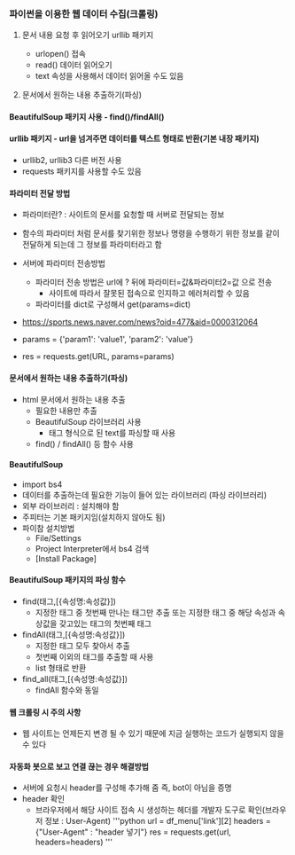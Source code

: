 ### 파이썬을 이용한  웹 데이터 수집(크롤링)

1. 문서 내용 요청 후 읽어오기 urllib 패키지 
    - urlopen() 접속 
    - read() 데이터 읽어오기
    - text 속성을 사용해서 데이터 읽어올 수도 있음    
      
    

2. 문서에서 원하는 내용 추출하기(파싱)  
 
 
#### BeautifulSoup 패키지 사용 - find()/findAll()

#### urllib 패키지 - url을 넘겨주면 데이터를 텍스트 형태로 반환(기본 내장 패키지)  


- urllib2, urllib3 다른 버전 사용
- requests 패키지를 사용할 수도 있음

#### 파라미터 전달 방법
- 파라미터란? : 사이트의 문서를 요청할 때 서버로 전달되는 정보
- 함수의 파라미터 처럼 문서를 찾기위한 정보나 명령을 수행하기 위한 정보를 같이 전달하게 되는데 그 정보를 파라미터라고 함 
- 서버에 파라미터 전송방법
    - 파라미터 전송 방법은 url에 ? 뒤에 파라미터=값&파라미터2=값 으로 전송
        - 사이트에 따라서 잘못된 접속으로 인지하고 에러처리할 수 있음
    - 파라미터를 dict로 구성해서 get(params=dict)


- https://sports.news.naver.com/news?oid=477&aid=0000312064
- params = {'param1': 'value1', 'param2': 'value'}
- res = requests.get(URL, params=params)

#### 문서에서 원하는 내용 추출하기(파싱)  
- html 문서에서 원하는 내용 추출
    - 필요한 내용만 추출
    - BeautifulSoup 라이브러리 사용
        - 태그 형식으로 된 text를 파싱할 때 사용
    - find() / findAll() 등 함수 사용

#### BeautifulSoup
- import bs4
- 데이터를 추출하는데 필요한 기능이 들어 있는 라이브러리 (파싱 라이브러리)
- 외부 라이브러리 : 설치해야 함
- 주피터는 기본 패키지임(설치하지 않아도 됨)
- 파이참 설치방법
    - File/Settings
    - Project Interpreter에서 bs4 검색
    - [Install Package]

#### BeautifulSoup 패키지의 파싱 함수
- find(태그,[{속성명:속성값}])
    - 지정한 태그 중 첫번째 만나는 태그만 추출 또는 지정한 태그 중 해당 속성과 속상값을 갖고있는 태그의 첫번째 태그
- findAll(태그,[{속성명:속성값}])
    - 지정한 태그 모두 찾아서 추출
    - 첫번째 이외의 태그를 추출할 때 사용
    - list 형태로 반환
- find_all(태그,[{속성명:속성값}])
    - findAll 함수와 동일

#### 웹 크롤링 시 주의 사항
- 웹 사이트는 언제든지 변경 될 수 있기 때문에 지금 실행하는 코드가 실행되지 않을 수 있다


#### 자동화 봇으로 보고 연결 끊는 경우 해결방법
- 서버에 요청시 header를 구성해 추가해 줌 즉, bot이 아님을 증명
- header 확인
    - 브라우저에서 해당 사이트 접속 시 생성하는 헤더를 개발자 도구로 확인(브라우저 정보 : User-Agent)
'''python
url = df_menu['link'][2]
headers = {"User-Agent" : "header 넣기"}
res = requests.get(url, headers=headers)
'''